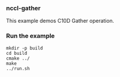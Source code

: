 ### nccl-gather

This example demos C10D Gather operation.

### Run the example

```
mkdir -p build
cd build
cmake ../
make
../run.sh
```
